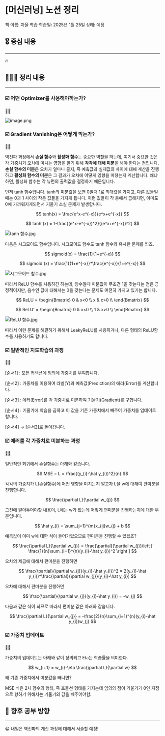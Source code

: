 # [머신러닝] 노션 정리

책 이름: 자율 학습
학습일: 2025년 1월 25일
상태: 예정

## 🎖️ 중심 내용

---

<aside>
🔥

</aside>

## 🧑🏻‍💻 정리 내용

---

### ☑️ 어떤 Optimizer를 사용해야하는가?

<aside>
☝🏻

![image.png](%5B%E1%84%86%E1%85%A5%E1%84%89%E1%85%B5%E1%86%AB%E1%84%85%E1%85%A5%E1%84%82%E1%85%B5%E1%86%BC%5D%20%E1%84%82%E1%85%A9%E1%84%89%E1%85%A7%E1%86%AB%20%E1%84%8C%E1%85%A5%E1%86%BC%E1%84%85%E1%85%B5%20186ba76e84b0808aacebd29f2965a566/image.png)

</aside>

### ☑️ Gradient Vanishing은 어떻게 막는가?

<aside>
☝🏻

역전파 과정에서 **손실 함수**와 **활성화 함수**는 중요한 역할을 하는데, 여기서 중요한 것은 각 가중치가 오차에 미치는 영향을 알기 위해 **각각에 대해 미분**을 해야 한다는 점입니다. **손실 함수의 미분**은 오차가 얼마나 클지, 즉 예측값과 실제값의 차이에 대해 계산을 진행하고 **활성화 함수의 미분**은 그 결과가 오차에 어떻게 영향을 미쳤는지 계산합니다. 왜냐하면, 활성화 함수는 각 뉴런의 출력값을 결정하기 때문입니다.

먼저 tanh 함수입니다. tanh의 미분값을 보면 0일때 1로 최대값을 가지고, 다른 값들일때는 0과 1 사이의 작은 값들을 가지게 됩니다. 이런 값들이 각 층에서 곱해지면, 아마도 0에 가까워지게되면서 기울기 소실 문제가 발생합니다.

$$
tanh(x) = \frac{e^x-e^{-x}}{e^x+e^{-x}}
$$

$$
tanh'(x) = 1-\frac{(e^x-e^{-x})^2}{(e^x+e^{-x})^2}
$$

![tanh 함수.jpg](%5B%E1%84%86%E1%85%A5%E1%84%89%E1%85%B5%E1%86%AB%E1%84%85%E1%85%A5%E1%84%82%E1%85%B5%E1%86%BC%5D%20%E1%84%82%E1%85%A9%E1%84%89%E1%85%A7%E1%86%AB%20%E1%84%8C%E1%85%A5%E1%86%BC%E1%84%85%E1%85%B5%20186ba76e84b0808aacebd29f2965a566/tanh_%E1%84%92%E1%85%A1%E1%86%B7%E1%84%89%E1%85%AE.jpg)

다음은 시그모이드 함수입니다. 시그모이드 함수도 tanh 함수와 유사한 문제를 띄죠.

$$
sigmoid(x) = \frac{1}{1+e^{-x}}
$$

$$
sigmoid'(x) = \frac{1}{1+e^{-x}}*\frac{e^{-x}}{1+e^{-x}}
$$

![시그모이드 함수.jpg](%5B%E1%84%86%E1%85%A5%E1%84%89%E1%85%B5%E1%86%AB%E1%84%85%E1%85%A5%E1%84%82%E1%85%B5%E1%86%BC%5D%20%E1%84%82%E1%85%A9%E1%84%89%E1%85%A7%E1%86%AB%20%E1%84%8C%E1%85%A5%E1%86%BC%E1%84%85%E1%85%B5%20186ba76e84b0808aacebd29f2965a566/%E1%84%89%E1%85%B5%E1%84%80%E1%85%B3%E1%84%86%E1%85%A9%E1%84%8B%E1%85%B5%E1%84%83%E1%85%B3_%E1%84%92%E1%85%A1%E1%86%B7%E1%84%89%E1%85%AE.jpg)

따라서 ReLU 함수를 사용하긴 하는데, 양수일때 미분값이 무조건 1을 갖는다는 점은 긍정적이지만, 음수인 값에 대해서는 0을 갖는다는 문제도 여전히 가지고 있기는 합니다.

$$
ReLU =  \begin{Bmatrix}
0 & x<0 \\
x & x>0 \\
\end{Bmatrix}
$$

$$
ReLU' =  \begin{Bmatrix}
0 & x<0 \\
1 & x>0 \\
\end{Bmatrix}
$$

![ReLU 함수.jpg](%5B%E1%84%86%E1%85%A5%E1%84%89%E1%85%B5%E1%86%AB%E1%84%85%E1%85%A5%E1%84%82%E1%85%B5%E1%86%BC%5D%20%E1%84%82%E1%85%A9%E1%84%89%E1%85%A7%E1%86%AB%20%E1%84%8C%E1%85%A5%E1%86%BC%E1%84%85%E1%85%B5%20186ba76e84b0808aacebd29f2965a566/ReLU_%E1%84%92%E1%85%A1%E1%86%B7%E1%84%89%E1%85%AE.jpg)

따라서 이런 문제를 해결하기 위해서 LeakyReLU를 사용하거나, 다른 형태의 ReLU함수를 사용하기도 합니다.

</aside>

### ☑️ 일반적인 지도학습의 과정

<aside>
☝🏻

[순서1] : 모든 커넥션에 임의에 가중치를 부여합니다.

[순서2] : 가중치를 이용하여 라벨(Y)과 예측값(Prediction)의 에러(Error)를 계산합니다.

[순서3] : 에러(Error)를 각 가중치로 미분하여 기울기(Gradient)를 구합니다.

[순서4] : 기울기에 학습을 곱하고 이 값을 기존 가중치에서 빼주어 가중치를 업데이트합니다.

[순서4] → [순서2]로 돌아갑니다.

</aside>

### ☑️ 에러를 각 가중치로 미분하는 과정

<aside>
☝🏻

일반적인 회귀에서 손실함수는 아래와 같습니다.

$$
MSE = L = \frac{(y_{i}-\hat y_{i})^2}{n}
$$

각각의 가중치가 L(손실함수)에 어떤 영향을 미치는지 알고자 L을 w에 대해여 편미분을 진행합니다.

$$
\frac{\partial L}{\partial w_{j}}
$$

그전에 알아두어야할 내용이, L에는 w가 없는데 어떻게 편미분을 진행하는지에 대한 부분입니다.

$$
\hat y_{i} = \sum_{j=1}^{m}x_{ij}w_{j} + b
$$

예측값이 이미 w에 대한 식이 들어가있으므로 편미분을 진행할 수 있겠죠?

$$
\frac{\partial L}{\partial w_{j}} = \frac{\partial}{\partial w_{j}}\left [ \frac{1}{n}\sum_{i=1}^{n}(y_{i}-\hat y_{i})^2 \right ]
$$

오차의 제곱에 대해서 편미분을 진행하면

$$
\frac{\partial}{\partial w_{j}}(y_{i}-\hat y_{i})^2 = 2(y_{i}-\hat y_{i})*\frac{\partial}{\partial w_{j}}(y_{i}-\hat y_{i})
$$

오차에 대해서 편미분을 진행하면

$$
\frac{\partial}{\partial w_{j}}(y_{i}-\hat y_{i}) = -w_{j}
$$

다음과 같은 식이 되므로 따라서 편미분 값은 아래와 같습니다.

$$
\frac{\partial L}{\partial w_{j}} = -\frac{2}{n}\sum_{i=1}^{n}(y_{i}-\hat y_{i})w_{j}
$$

</aside>

### ☑️ 가중치 업데이트

<aside>
☝🏻

가중치의 업데이트는 아래와 같이 정의되고 Eta는 학습률을 의미한다.

$$
w_{i+1} = w_{i}-\eta \frac{\partial L}{\partial w}
$$

왜 기존 가중치에서 미분값을 빼냐면?

MSE 식은 2차 함수의 형태, 즉 포물선 형태를 가지는데 임의의 점이 기울기가 0인 지점으로 향하기 위해서는 기울기의 값을 빼주어야함.

</aside>

## 🎁 향후 공부 방향

---

😀 내일은 역전파의 계산 과정에 대해서 서술할 예정!